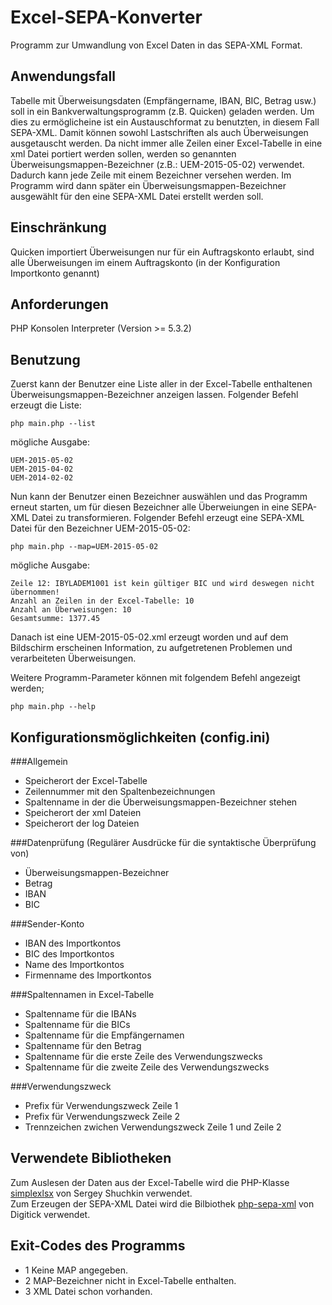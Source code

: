 Excel-SEPA-Konverter
====================

Programm zur Umwandlung von Excel Daten in das SEPA-XML Format.

Anwendungsfall
--------------
  Tabelle mit Überweisungsdaten (Empfängername, IBAN, BIC, Betrag usw.)
  soll in ein Bankverwaltungsprogramm (z.B. Quicken) geladen werden. Um
  dies zu ermöglicheine ist ein Austauschformat zu benutzten, in diesem
  Fall SEPA-XML. Damit können sowohl Lastschriften als auch Überweisungen
  ausgetauscht werden. Da nicht immer alle Zeilen einer Excel-Tabelle
  in eine xml Datei portiert werden sollen, werden so genannten
  Überweisungsmappen-Bezeichner (z.B.: UEM-2015-05-02) verwendet. Dadurch
  kann jede Zeile mit einem Bezeichner versehen werden. Im Programm wird
  dann später ein Überweisungsmappen-Bezeichner ausgewählt für den eine
  SEPA-XML Datei erstellt werden soll.

Einschränkung
--------------
  Quicken importiert Überweisungen nur für ein Auftragskonto erlaubt,
  sind alle Überweisungen im einem Auftragskonto (in der Konfiguration
  Importkonto genannt)


Anforderungen
-------------
  PHP Konsolen Interpreter (Version >= 5.3.2)

Benutzung
------------
  Zuerst kann der Benutzer eine Liste aller in der Excel-Tabelle
  enthaltenen Überweisungsmappen-Bezeichner anzeigen lassen. Folgender
  Befehl erzeugt die Liste:
  
    php main.php --list

  mögliche Ausgabe:
  
    UEM-2015-05-02
    UEM-2015-04-02
    UEM-2014-02-02

  Nun kann der Benutzer einen Bezeichner auswählen und das Programm erneut
  starten, um für diesen Bezeichner alle Überweiungen in eine SEPA-XML Datei
  zu transformieren. Folgender Befehl erzeugt eine SEPA-XML Datei für den
  Bezeichner UEM-2015-05-02:
  
    php main.php --map=UEM-2015-05-02

  mögliche Ausgabe:
  
    Zeile 12: IBYLADEM1001 ist kein gültiger BIC und wird deswegen nicht übernommen!
    Anzahl an Zeilen in der Excel-Tabelle: 10
    Anzahl an Überweisungen: 10
    Gesamtsumme: 1377.45

  Danach ist eine UEM-2015-05-02.xml erzeugt worden und auf dem Bildschirm
  erscheinen Information, zu aufgetretenen Problemen und verarbeiteten Überweisungen.

  Weitere Programm-Parameter können mit folgendem Befehl angezeigt werden;
  
    php main.php --help

Konfigurationsmöglichkeiten (config.ini)
---------------------------
###Allgemein
  * Speicherort der Excel-Tabelle
  * Zeilennummer mit den Spaltenbezeichnungen
  * Spaltenname in der die Überweisungsmappen-Bezeichner stehen
  * Speicherort der xml Dateien
  * Speicherort der log Dateien

###Datenprüfung (Regulärer Ausdrücke für die syntaktische Überprüfung von)
  * Überweisungsmappen-Bezeichner
  * Betrag
  * IBAN
  * BIC

###Sender-Konto
  * IBAN des Importkontos
  * BIC des Importkontos
  * Name des Importkontos
  * Firmenname des Importkontos

###Spaltennamen in Excel-Tabelle
  * Spaltenname für die IBANs
  * Spaltenname für die BICs
  * Spaltenname für die Empfängernamen
  * Spaltenname für den Betrag
  * Spaltenname für die erste Zeile des Verwendungszwecks
  * Spaltenname für die zweite Zeile des Verwendungszwecks

###Verwendungszweck
  * Prefix für Verwendungszweck Zeile 1
  * Prefix für Verwendungszweck Zeile 2
  * Trennzeichen zwichen Verwendungszweck Zeile 1 und Zeile 2


Verwendete Bibliotheken
-------------------------
  Zum Auslesen der Daten aus der Excel-Tabelle wird die
  PHP-Klasse [simplexlsx](http://www.phpclasses.org/package/6279-PHP-Parse-and-retrieve-data-from-Excel-XLS-files.html)
  von Sergey Shuchkin verwendet.  
  Zum Erzeugen der SEPA-XML Datei wird die Bilbiothek [php-sepa-xml](https://github.com/digitick/php-sepa-xml) von Digitick verwendet.


Exit-Codes des Programms
---------------------------
  * 1 Keine MAP angegeben.
  * 2 MAP-Bezeichner nicht in Excel-Tabelle enthalten.
  * 3 XML Datei schon vorhanden.